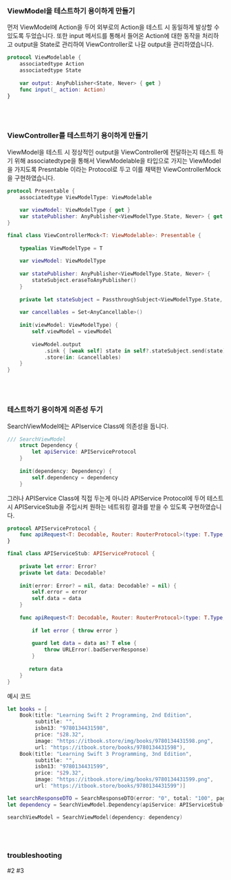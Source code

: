 ### ViewModel을 테스트하기 용이하게 만들기

먼저 ViewModel에 Action을 두어 외부로의 Action을 테스트 시 동일하게 발상할 수 있도록 두었습니다. 또한 input 메서드를 통해서 들어온 Action에 대한 동작을 처리하고 output을 State로 관리하여 ViewController로 나갈 output을 관리하였습니다.

```swift
protocol ViewModelable {
    associatedtype Action
    associatedtype State
    
    var output: AnyPublisher<State, Never> { get }
    func input(_ action: Action) 
}
```
<br><br>
### ViewController를 테스트하기 용이하게 만들기
ViewModel을 테스트 시 정상적인 output을 ViewController에 전달하는지 테스트 하기 위해 associatedtype을 통해서 ViewModelable을 타입으로 가지는 ViewModel을 가지도록 Presntable 이라는 Protocol로 두고 이를 채택한 ViewControllerMock을 구현하였습니다.

```swift
protocol Presentable {
    associatedtype ViewModelType: ViewModelable
    
    var viewModel: ViewModelType { get }
    var statePublisher: AnyPublisher<ViewModelType.State, Never> { get }
}
```
```swift
final class ViewControllerMock<T: ViewModelable>: Presentable {
    
    typealias ViewModelType = T
    
    var viewModel: ViewModelType
    
    var statePublisher: AnyPublisher<ViewModelType.State, Never> {
        stateSubject.eraseToAnyPublisher()
    }
    
    private let stateSubject = PassthroughSubject<ViewModelType.State, Never>()
    
    var cancellables = Set<AnyCancellable>()
    
    init(viewModel: ViewModelType) {
        self.viewModel = viewModel
        
        viewModel.output
            .sink { [weak self] state in self?.stateSubject.send(state) }
            .store(in: &cancellables)
    }
}
```
<br><br>
### 테스트하기 용이하게 의존성 두기
SearchViewModel에는 APIservice Class에 의존성을 둡니다. 
```swift
/// SearchViewModel
    struct Dependency {
        let apiService: APIServiceProtocol
    }
    
    init(dependency: Dependency) {
        self.dependency = dependency
    }
```
그러나 APIService Class에 직접 두는게 아니라 APIService Protocol에 두어 테스트 시 APIServiceStub을 주입시켜 원하는 네트워킹 결과를 받을 수 있도록 구현하였습니다.
```swift
protocol APIServiceProtocol {
    func apiRequest<T: Decodable, Router: RouterProtocol>(type: T.Type, router: Router) async throws -> T
}
```
```swift
final class APIServiceStub: APIServiceProtocol {
    
    private let error: Error?
    private let data: Decodable?
    
    init(error: Error? = nil, data: Decodable? = nil) {
        self.error = error
        self.data = data
    }
    
    func apiRequest<T: Decodable, Router: RouterProtocol>(type: T.Type, router: Router) async throws -> T {
        
        if let error { throw error }
        
        guard let data = data as? T else {
            throw URLError(.badServerResponse)
        }
        
       return data
    }
}
```
예시 코드
```swift
let books = [
    Book(title: "Learning Swift 2 Programming, 2nd Edition",
         subtitle: "",
         isbn13: "9780134431598",
         price: "$28.32",
         image: "https://itbook.store/img/books/9780134431598.png",
         url: "https://itbook.store/books/9780134431598"),
    Book(title: "Learning Swift 3 Programming, 3nd Edition",
         subtitle: "",
         isbn13: "9780134431599",
         price: "$29.32",
         image: "https://itbook.store/img/books/9780134431599.png",
         url: "https://itbook.store/books/9780134431599")]

let searchResponseDTO = SearchResponseDTO(error: "0", total: "100", page: "1", books: books)
let dependency = SearchViewModel.Dependency(apiService: APIServiceStub(error: nil, data: searchResponseDTO))

searchViewModel = SearchViewModel(dependency: dependency)
```
<br><br>
### troubleshooting
#2 #3